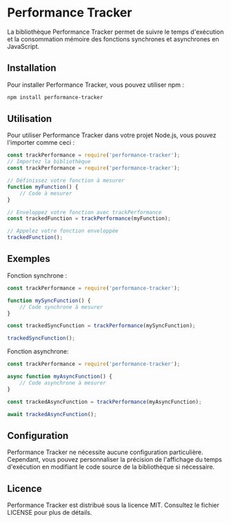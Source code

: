 # Performance Tracker

La bibliothèque Performance Tracker permet de suivre le temps d'exécution et la consommation mémoire des fonctions synchrones et asynchrones en JavaScript.

## Installation

Pour installer Performance Tracker, vous pouvez utiliser npm :

```bash
npm install performance-tracker
```

## Utilisation

Pour utiliser Performance Tracker dans votre projet Node.js, vous pouvez l'importer comme ceci :

```javascript
const trackPerformance = require('performance-tracker');
// Importez la bibliothèque
const trackPerformance = require('performance-tracker');

// Définissez votre fonction à mesurer
function myFunction() {
	// Code à mesurer
}

// Enveloppez votre fonction avec trackPerformance
const trackedFunction = trackPerformance(myFunction);

// Appelez votre fonction enveloppée
trackedFunction();
```

## Exemples

Fonction synchrone :

```javascript
const trackPerformance = require('performance-tracker');

function mySyncFunction() {
	// Code synchrone à mesurer
}

const trackedSyncFunction = trackPerformance(mySyncFunction);

trackedSyncFunction();
```

Fonction asynchrone:

```javascript
const trackPerformance = require('performance-tracker');

async function myAsyncFunction() {
	// Code asynchrone à mesurer
}

const trackedAsyncFunction = trackPerformance(myAsyncFunction);

await trackedAsyncFunction();
```

## Configuration

Performance Tracker ne nécessite aucune configuration particulière. Cependant, vous pouvez personnaliser la précision de l'affichage du temps d'exécution en modifiant le code source de la bibliothèque si nécessaire.

## Licence

Performance Tracker est distribué sous la licence MIT. Consultez le fichier LICENSE pour plus de détails.
